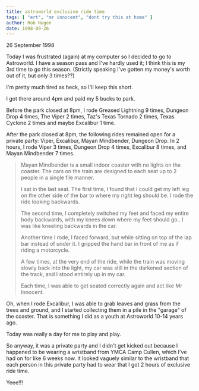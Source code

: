 ```yaml
---
title: astroworld exclusive ride time
tags: [ "ert", "mr innocent", "dont try this at home" ]
author: Rob Nugen
date: 1998-09-26
---
```


<p class=date>26 September 1998</p>

<p>Today I was frustrated (again) at my computer so I decided to go to Astroworld.  I have a season pass and I've hardly used it; I think this is my 3rd time to go this season.  (Strictly speaking I've gotten my money's worth out of it, but only 3 times??)

<p>I'm pretty much tired as heck, so I'll keep this short.

<p>I got there around 4pm and paid my 5 bucks to park.  

<p>Before the park closed at 8pm, I rode Greased Lightning 9 times, Dungeon Drop 4 times, The Viper 2 times, Taz's Texas Tornado 2 times, Texas Cyclone 2 times and maybe Excalibur 1 time.

<p>After the park closed at 8pm, the following rides remained open for a private party:  Viper, Excalibur, Mayan Mindbender, Dungeon Drop.  In 2 hours, I rode  Viper 3 times, Dungeon Drop 4 times, Excalibur 8 times, and Mayan Mindbender 7 times.

<blockquote><p>
Mayan Mindbender is a small indoor coaster with no lights on the coaster.  The cars on the train are designed to each seat up to 2 people in a single file manner.  

<p>I sat in the last seat.  The first time, I found that I could get my left leg on the other side of the bar to where my right leg should be.  I rode the ride looking backwards.

<p>The second time, I completely switched my feet and faced my entire body backwards, with my knees down where my feet should go.. I was like kneeling backwards in the car.

<p>Another time I rode, I faced forward, but while sitting on top of the lap bar instead of under it.  I gripped the hand bar in front of me as if riding a motorcycle.

<p>A few times, at the very end of the ride, while the train was moving slowly back into the light, my car was still in the darkened section of the track, and I stood entirely up in my car.

<p>Each time, I was able to get seated correctly again and act like Mr Innocent.

</blockquote>

<p>Oh, when I rode Excalibur, I was able to grab leaves and grass from the trees and ground, and I started collecting them in a pile in the "garage" of the coaster.  That is something I did as a youth at Astroworld 10-14 years ago.

<p>Today was really a day for me to play and play.

<p>So anyway, it was a private party and I didn't get kicked out because I happened to be wearing a wristband from YMCA Camp Cullen, which I've had on for like 6 weeks now.  It looked vaguely similar to the wristband that each person in this private party had to wear that I got 2 hours of exclusive ride time.  

<p>Yeee!!!

<p>

